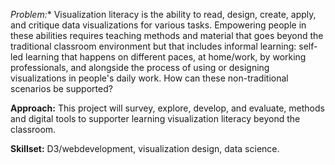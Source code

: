 *Problem:** Visualization literacy is the ability to read, design, create, apply, and critique data visualizations for various tasks. Empowering people in these abilities requires teaching methods and material that goes beyond the traditional classroom environment but that includes informal learning: self-led learning that happens on different paces, at home/work, by working professionals, and alongside the process of using or designing visualizations in people's daily work. How can these non-traditional scenarios be supported? 

**Approach:** This project will survey, explore, develop, and evaluate, methods and digital tools to supporter learning visualization literacy beyond the classroom. 

**Skillset:** D3/webdevelopment, visualization design, data science. 
